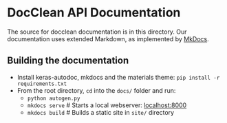 # DocClean API Documentation

The source for docclean documentation is in this directory.
Our documentation uses extended Markdown, as implemented by [MkDocs](http://mkdocs.org).

## Building the documentation

- Install keras-autodoc, mkdocs and the materials theme: `pip install -r requirements.txt`
- From the root directory, `cd` into the `docs/` folder and run:
    - `python autogen.py`
    - `mkdocs serve`    # Starts a local webserver:  [localhost:8000](http://localhost:8000)
    - `mkdocs build`    # Builds a static site in `site/` directory